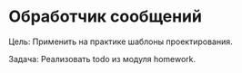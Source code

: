# Обработчик сообщений
Цель:
  Применить на практике шаблоны проектирования.

Задача: 
  Реализовать todo из модуля homework.